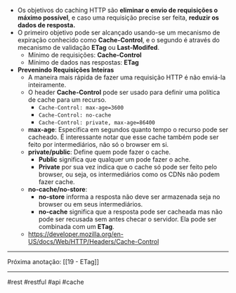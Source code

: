 - Os objetivos do caching HTTP são **eliminar o envio de requisições o máximo possível**, e caso uma requisição precise ser feita, **reduzir os dados de resposta.**
- O primeiro objetivo pode ser alcançado usando-se um mecanismo de expiração conhecido como **Cache-Control**, e o segundo é através do mecanismo de validação **ETag** ou **Last-Modifed**.
	- Mínimo de requisições: **Cache-Control**
	- Mínimo de dados nas respostas: **ETag**
- **Prevenindo Requisições Inteiras**
	- A maneira mais rápida de fazer uma requisição HTTP é não enviá-la inteiramente.
	- O header **Cache-Control** pode ser usado para definir uma política de cache para um recurso.
		- `Cache-Control: max-age=3600`
		- `Cache-Control: no-cache`
		- `Cache-Control: private, max-age=86400`
	- **max-age**: Especifica em segundos quanto tempo o recurso pode ser cacheado. É interessante notar que esse cache também pode ser feito por intermediários, não só o browser em si.
	- **private/public**: Define quem pode fazer o cache.
		- **Public** significa que qualquer um pode fazer o ache.
		- **Private** por sua vez indica que o cache só pode ser feito pelo browser, ou seja, os intermediários como os CDNs não podem fazer cache.
	- **no-cache/no-store**:
		- **no-store** informa a resposta não deve ser armazenada seja no browser ou em seus intermediários.
		- **no-cache** significa que a resposta pode ser cacheada mas não pode ser recusada sem antes checar o servidor. Ela pode ser combinada com um **ETag**.
	- https://developer.mozilla.org/en-US/docs/Web/HTTP/Headers/Cache-Control
---
Próxima anotação: [[19 - ETag]]

---
#rest #restful #api #cache